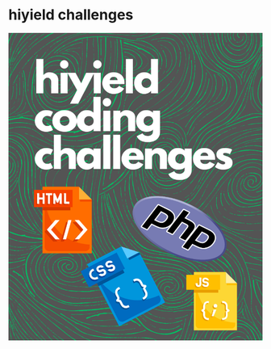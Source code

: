 # hiyield challenges

![hiyield coding challenges](https://github.com/alfiephillips/hiyield-challenges/blob/master/assets/hiyield%20coding%20challenges.png)
